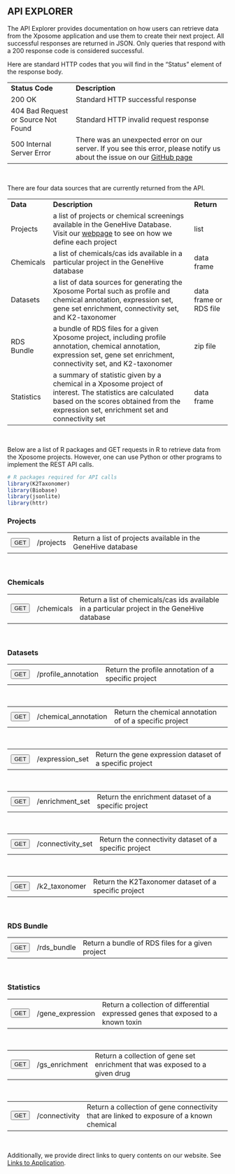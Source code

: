
## API EXPLORER

<p>The API Explorer provides documentation on how users can retrieve data from the Xposome application and use them to create their next project. All successful responses are returned in JSON. Only queries that respond with a 200 response code is considered successful.</p>

<p>Here are standard HTTP codes that you will find in the “Status” element of the response body.</p>

<div class="knitr-options" data-fig-width="576" data-fig-height="460"></div>

<table class="status-table">
  <tr>
    <td><strong>Status Code</strong></td>
    <td><strong>Description</strong></td>
  </tr>
  <tr>
    <td>200 OK</td>
    <td>Standard HTTP successful response</td>
  </tr>
  <tr>
    <td>404 Bad Request or Source Not Found</td>
    <td>Standard HTTP invalid request response</td>
  </tr>
  <tr>
    <td>500 Internal Server Error</td>
    <td>There was an unexpected error on our server. If you see this error, please notify us about the issue on our <a target="blank" href="https://github.com/montilab/Xposome/">GitHub page</a></td>
  </tr>
</table>

<br>

<p>There are four data sources that are currently returned from the API.</p>

<div class="knitr-options" data-fig-width="576" data-fig-height="460"></div>

<table class="source-table">
  <tr>
    <td><strong>Data</strong></td>
    <td><strong>Description</strong></td>
    <td><strong>Return</strong></td>
  </tr>
  <tr>
    <td>Projects</td>
    <td>a list of projects or chemical screenings available in the GeneHive Database. Visit our <a href="https://montilab.bu.edu/Xposome/">webpage</a> to see on how we define each project</td>
    <td>list</td>
  </tr>
  <tr>
    <td>Chemicals</td>
    <td>a list of chemicals/cas ids available in a particular project in the GeneHive database</td>
    <td>data frame</td>
  </tr>
  <tr>
    <td>Datasets</td>
    <td>a list of data sources for generating the Xposome Portal such as profile and chemical annotation, expression set, gene set enrichment, connectivity set, and K2-taxonomer</a></td>
    <td>data frame or RDS file</td>
  </tr>
  <tr>
    <td>RDS Bundle</td>
    <td>a bundle of RDS files for a given Xposome project, including profile annotation, chemical annotation, expression set, gene set enrichment, connectivity set, and K2-taxonomer</a></td>
    <td>zip file</td>
  </tr> 
  <tr>
    <td>Statistics</td>
    <td>a summary of statistic given by a chemical in a Xposome project of interest. The statistics are calculated based on the scores obtained from the expression set, enrichment set and connectivity set</a></td>
    <td>data frame</td>
  </tr>
</table>

<br>

Below are a list of R packages and GET requests in R to retrieve data from the Xposome projects. However, one can use Python or other programs to implement the REST API calls.

<!-- packages: start -->
<div class="knitr-options" data-fig-width="576" data-fig-height="460"></div>


```r
# R packages required for API calls
library(K2Taxonomer)
library(Biobase)
library(jsonlite)
library(httr)
```



<!-- packages: end -->

<!-- Projects: start -->
### Projects

<table class="get-table">
  <tr>
    <td><button type="button" onclick="ToggleOperation('projects')" class="btn btn-default action-button">GET</button></td>
    <td>&#47;projects</td>
    <td>Return a list of projects available in the GeneHive database</td>
  </tr>
</table>
  
<br>

<div id="projects-block" style="display: none;">

<h4>Implementation</h4>

<p><a target="blank" href="https://montilab.bu.edu/Xposome-API/projects?orderby=asc">https://montilab.bu.edu/Xposome-API/projects?orderby=asc</a></p>

<br>

<table class="api-table">
  <tr>
    <td><strong>Parameter</strong></td>
    <td><strong>Value</strong></td>
    <td><strong>Description</strong></td>
    <td><strong>Data Type</strong></td>
  </tr>
  <tr>
    <td>orderby</td>
    <td>asc (default) or desc</td>
    <td>Sort options</td>
    <td>string</td>
  </tr>
</table>

<br>

<h4>Return</h4>

<p>A list of values</p>

<br>

<h4>Example in R</h4>

<div class="knitr-options" data-fig-width="576" data-fig-height="460"></div>

<pre>
  # url for local testing
  url0 <- "https://montilab.bu.edu/Xposome-API/projects?orderby=asc"
  
  # Send GET Request to API
  res <- GET(url = url0, encode = "json")
  
  # Check the status of GET request 
  test_request <- tryCatch({
    
    stop_for_status(res)
    
    "pass"
    
  }, error = function(e) {
    
    "fail"
    
  })
</pre>


<h4>Output</h4>

<div class="knitr-options" data-fig-width="576" data-fig-height="460"></div>

<pre>
  # If GET request is successful, return the results
  if(test_request == "pass"){
    
    projects <- fromJSON(fromJSON(rawToChar(res$content)))
    print(head(projects))
    
  }
</pre>
<pre class='output'> ADIPO HEPG2 MCF10A TG-GATEs </pre>

<br>

</div>
<!-- Projects: end -->

<!-- Chemical: start -->
### Chemicals

<table class="get-table">
  <tr>
    <td><button type="button" onclick="ToggleOperation('chemicals')" class="btn btn-default action-button">GET</button></td>
    <td>&#47;chemicals</td>
    <td>Return a list of chemicals/cas ids available in a particular project in the GeneHive database</td>
  </tr>
</table>
  
<br>

<div id="chemicals-block" style="display: none;">

<h4>Implementation</h4>

<p><a target="blank" href="https://montilab.bu.edu/Xposome-API/chemicals?projects=ADIPO&chemical_ids=all">https://montilab.bu.edu/Xposome-API/chemicals?projects=ADIPO&chemical_ids=all</a></p>

<br>

<table class="api-table">
  <tr>
    <td><strong>Parameter</strong></td>
    <td><strong>Value</strong></td>
    <td><strong>Description</strong></td>
    <td><strong>Data Type</strong></td>
  </tr>
  <tr>
    <td>project</td>
    <td>all (default)</td>
    <td>a project name or a list of concatenated projects or all projects in the GeneHive database. If a list is provided, they must be concatenated and separated by a comma.</td>
    <td>string</td>
  </tr>
    <tr>
    <td>chemical_ids</td>
    <td>all (default)</td>
    <td>a chemical id/cas id or a list of concatenated chemical ids/cas ids or all chemical ids/cas ids in the GeneHive database. If a list is provided, they must be concatenated and separated by a comma.</td>
    <td>string</td>
  </tr>
</table>

<br>

<h4>Return</h4>

<p>A list of values</p>

<br>

<h4>Example in R</h4>

<div class="knitr-options" data-fig-width="576" data-fig-height="460"></div>

<pre>
  # url for local testing
  url <- "https://montilab.bu.edu/Xposome-API/chemicals?projects=ADIPO&chemical_ids=all"
  
  # Send GET Request to API
  res <- GET(url = url, encode = "json")
  
  # Check the status of GET request 
  test_request <- tryCatch({
    
    stop_for_status(res)
    
    "pass"
    
  }, error = function(e) {
    
    "fail"
    
  })
</pre>


<h4>Output</h4>

<div class="knitr-options" data-fig-width="576" data-fig-height="460"></div>

<pre>
  # If GET request is successful, return the results
  if(test_request == "pass"){
    
    chemicals <- fromJSON(fromJSON(rawToChar(res$content)))
    print(head(chemicals))
    
  }
</pre>
<pre class='output'> <table>
 <thead>
  <tr>
   <th style="text-align:left;"> Chemical_Id </th>
   <th style="text-align:left;"> BUID </th>
   <th style="text-align:left;"> Project </th>
   <th style="text-align:left;"> Chemical_Name </th>
   <th style="text-align:left;"> CAS </th>
  </tr>
 </thead>
<tbody>
  <tr>
   <td style="text-align:left;"> Vehicle </td>
   <td style="text-align:left;"> BUID_1 </td>
   <td style="text-align:left;"> ADIPO </td>
   <td style="text-align:left;"> NA </td>
   <td style="text-align:left;"> NA </td>
  </tr>
  <tr>
   <td style="text-align:left;"> BADGE </td>
   <td style="text-align:left;"> BUID_2 </td>
   <td style="text-align:left;"> ADIPO </td>
   <td style="text-align:left;"> Bisphenol A diglycidyl ether </td>
   <td style="text-align:left;"> 1675-54-3 </td>
  </tr>
  <tr>
   <td style="text-align:left;"> DOSS </td>
   <td style="text-align:left;"> BUID_3 </td>
   <td style="text-align:left;"> ADIPO </td>
   <td style="text-align:left;"> Dioctyl sulfosuccinate sodium </td>
   <td style="text-align:left;"> 577-11-7 </td>
  </tr>
  <tr>
   <td style="text-align:left;"> MBuP </td>
   <td style="text-align:left;"> BUID_4 </td>
   <td style="text-align:left;"> ADIPO </td>
   <td style="text-align:left;"> Mono-n-butyl phthalate </td>
   <td style="text-align:left;"> 131-70-4 </td>
  </tr>
  <tr>
   <td style="text-align:left;"> ProPara </td>
   <td style="text-align:left;"> BUID_5 </td>
   <td style="text-align:left;"> ADIPO </td>
   <td style="text-align:left;"> Propylparaben </td>
   <td style="text-align:left;"> 94-13-3 </td>
  </tr>
  <tr>
   <td style="text-align:left;"> TCCP </td>
   <td style="text-align:left;"> BUID_6 </td>
   <td style="text-align:left;"> ADIPO </td>
   <td style="text-align:left;"> Tris(1-chloro-2-propyl) phosphate </td>
   <td style="text-align:left;"> 13674-87-5 </td>
  </tr>
</tbody>
</table> </pre>

<br>

</div>
<!-- chemical: end -->

<!-- Datasets - profile annotation: start -->
### Datasets

<div class="knitr-options" data-fig-width="576" data-fig-height="460"></div>

<table class="get-table">
  <tr>
    <td><button type="button" onclick="ToggleOperation('profile-annotation')" class="btn btn-default action-button">GET</button></td>
    <td>/profile_annotation</td>
    <td>Return the profile annotation of a specific project</td>
  </tr>
</table>

<br>

<div id="profile-annotation-block" style="display: none;">

<h4>Implementation</h4>

<p><a target="blank" href="https://montilab.bu.edu/Xposome-API/profile_annotation?project=ADIPO">https://montilab.bu.edu/Xposome-API/profile_annotation?project=ADIPO</a></p>

<br>

<table class="api-table">
  <tr>
    <td><strong>Parameter</strong></td>
    <td><strong>Value</strong></td>
    <td><strong>Description</strong></td>
    <td><strong>Data Type</strong></td>
  </tr>
  <tr>
    <td>project</td>
    <td>ADIPO or HEPG2 or ...</td>
    <td>Name of the projects (see <span class="highlight-text">projects API</span>)</td>
    <td>string</td>
  </tr>
</table>

<br>

<h4>Return</h4>

<p>A data frame object</p>

<br>

<h4>Example in R</h4>

<div class="knitr-options" data-fig-width="576" data-fig-height="460"></div>

<pre>
# url for local testing
url1 <- paste0("https://montilab.bu.edu/Xposome-API/profile_annotation?project=ADIPO")

# Send GET Request to API
res <- GET(url = url1, encode = "json")

# Check the status of GET request
test_request <- tryCatch({

  stop_for_status(res)

  "pass"

}, error = function(e) {

  "fail"

})
</pre>


<h4>Output</h4>

<div class="knitr-options" data-fig-width="576" data-fig-height="460"></div>

<pre>
# If GET request is successful, return the results
if(test_request == "pass"){

  profile_annotation <- fromJSON(fromJSON(rawToChar(res$content)))
  n_row <- ifelse(nrow(profile_annotation) > 10, 10, nrow(profile_annotation))
  n_col <- ifelse(ncol(profile_annotation) > 10, 10, ncol(profile_annotation))  
  print(profile_annotation[1:n_row, 1:n_col])

}
</pre>
<pre class='output'> <table>
 <thead>
  <tr>
   <th style="text-align:left;"> Sig_Id </th>
   <th style="text-align:left;"> Chemical_Id </th>
   <th style="text-align:left;"> BUID </th>
   <th style="text-align:left;"> Plate </th>
   <th style="text-align:left;"> PPARg_Mod </th>
   <th style="text-align:left;"> unique_ID_by_chem </th>
   <th style="text-align:right;"> TAS </th>
   <th style="text-align:right;"> Number_of_Replicates </th>
   <th style="text-align:left;"> Chemical_Name </th>
   <th style="text-align:left;"> CAS </th>
  </tr>
 </thead>
<tbody>
  <tr>
   <td style="text-align:left;"> Vehicle_A1_plate1 </td>
   <td style="text-align:left;"> Vehicle </td>
   <td style="text-align:left;"> BUID_1 </td>
   <td style="text-align:left;"> plate1 </td>
   <td style="text-align:left;"> Vehicle </td>
   <td style="text-align:left;">  </td>
   <td style="text-align:right;"> 0.0000 </td>
   <td style="text-align:right;"> 25 </td>
   <td style="text-align:left;"> NA </td>
   <td style="text-align:left;"> NA </td>
  </tr>
  <tr>
   <td style="text-align:left;"> Vehicle_A2_plate1 </td>
   <td style="text-align:left;"> Vehicle </td>
   <td style="text-align:left;"> BUID_1 </td>
   <td style="text-align:left;"> plate1 </td>
   <td style="text-align:left;"> Vehicle </td>
   <td style="text-align:left;">  </td>
   <td style="text-align:right;"> 0.0000 </td>
   <td style="text-align:right;"> 25 </td>
   <td style="text-align:left;"> NA </td>
   <td style="text-align:left;"> NA </td>
  </tr>
  <tr>
   <td style="text-align:left;"> Vehicle_A3_plate1 </td>
   <td style="text-align:left;"> Vehicle </td>
   <td style="text-align:left;"> BUID_1 </td>
   <td style="text-align:left;"> plate1 </td>
   <td style="text-align:left;"> Vehicle </td>
   <td style="text-align:left;">  </td>
   <td style="text-align:right;"> 0.0000 </td>
   <td style="text-align:right;"> 25 </td>
   <td style="text-align:left;"> NA </td>
   <td style="text-align:left;"> NA </td>
  </tr>
  <tr>
   <td style="text-align:left;"> Vehicle_A4_plate1 </td>
   <td style="text-align:left;"> Vehicle </td>
   <td style="text-align:left;"> BUID_1 </td>
   <td style="text-align:left;"> plate1 </td>
   <td style="text-align:left;"> Vehicle </td>
   <td style="text-align:left;">  </td>
   <td style="text-align:right;"> 0.0000 </td>
   <td style="text-align:right;"> 25 </td>
   <td style="text-align:left;"> NA </td>
   <td style="text-align:left;"> NA </td>
  </tr>
  <tr>
   <td style="text-align:left;"> Vehicle_A5_plate1 </td>
   <td style="text-align:left;"> Vehicle </td>
   <td style="text-align:left;"> BUID_1 </td>
   <td style="text-align:left;"> plate1 </td>
   <td style="text-align:left;"> Vehicle </td>
   <td style="text-align:left;">  </td>
   <td style="text-align:right;"> 0.0000 </td>
   <td style="text-align:right;"> 25 </td>
   <td style="text-align:left;"> NA </td>
   <td style="text-align:left;"> NA </td>
  </tr>
  <tr>
   <td style="text-align:left;"> Vehicle_A6_plate1 </td>
   <td style="text-align:left;"> Vehicle </td>
   <td style="text-align:left;"> BUID_1 </td>
   <td style="text-align:left;"> plate1 </td>
   <td style="text-align:left;"> Vehicle </td>
   <td style="text-align:left;">  </td>
   <td style="text-align:right;"> 0.0000 </td>
   <td style="text-align:right;"> 25 </td>
   <td style="text-align:left;"> NA </td>
   <td style="text-align:left;"> NA </td>
  </tr>
  <tr>
   <td style="text-align:left;"> BADGE_A7_plate1 </td>
   <td style="text-align:left;"> BADGE </td>
   <td style="text-align:left;"> BUID_2 </td>
   <td style="text-align:left;"> plate1 </td>
   <td style="text-align:left;"> Yes </td>
   <td style="text-align:left;"> 10uM </td>
   <td style="text-align:right;"> 0.1324 </td>
   <td style="text-align:right;"> 3 </td>
   <td style="text-align:left;"> Bisphenol A diglycidyl ether </td>
   <td style="text-align:left;"> 1675-54-3 </td>
  </tr>
  <tr>
   <td style="text-align:left;"> DOSS_A8_plate1 </td>
   <td style="text-align:left;"> DOSS </td>
   <td style="text-align:left;"> BUID_3 </td>
   <td style="text-align:left;"> plate1 </td>
   <td style="text-align:left;"> Suspected </td>
   <td style="text-align:left;"> 5uM </td>
   <td style="text-align:right;"> 0.1588 </td>
   <td style="text-align:right;"> 2 </td>
   <td style="text-align:left;"> Dioctyl sulfosuccinate sodium </td>
   <td style="text-align:left;"> 577-11-7 </td>
  </tr>
  <tr>
   <td style="text-align:left;"> MBuP_A9_plate1 </td>
   <td style="text-align:left;"> MBuP </td>
   <td style="text-align:left;"> BUID_4 </td>
   <td style="text-align:left;"> plate1 </td>
   <td style="text-align:left;"> Yes </td>
   <td style="text-align:left;"> 10uM </td>
   <td style="text-align:right;"> 0.2817 </td>
   <td style="text-align:right;"> 3 </td>
   <td style="text-align:left;"> Mono-n-butyl phthalate </td>
   <td style="text-align:left;"> 131-70-4 </td>
  </tr>
  <tr>
   <td style="text-align:left;"> ProPara_A10_plate1 </td>
   <td style="text-align:left;"> ProPara </td>
   <td style="text-align:left;"> BUID_5 </td>
   <td style="text-align:left;"> plate1 </td>
   <td style="text-align:left;"> Yes </td>
   <td style="text-align:left;"> 10uM </td>
   <td style="text-align:right;"> 0.1756 </td>
   <td style="text-align:right;"> 2 </td>
   <td style="text-align:left;"> Propylparaben </td>
   <td style="text-align:left;"> 94-13-3 </td>
  </tr>
</tbody>
</table> </pre>

<br>

</div>
<!-- Datasets - profile annotation: end -->

<!-- Datasets - chemical annotation: start -->
<div class="knitr-options" data-fig-width="576" data-fig-height="460"></div>

<table class="get-table">
  <tr>
    <td><button type="button" onclick="ToggleOperation('chemical-annotation')" class="btn btn-default action-button">GET</button></td>
    <td>/chemical_annotation</td>
    <td>Return the chemical annotation of of a specific project</td>
  </tr>
</table>

<br>

<div id="chemical-annotation-block" style="display: none;">

<h4>Implementation</h4>

<p><a target="blank" href="https://montilab.bu.edu/Xposome-API/chemical_annotation?project=ADIPO">https://montilab.bu.edu/Xposome-API/chemical_annotation?project=ADIPO</a></p>

<br>

<table class="api-table">
  <tr>
    <td><strong>Parameter</strong></td>
    <td><strong>Value</strong></td>
    <td><strong>Description</strong></td>
    <td><strong>Data Type</strong></td>
  </tr>
  <tr>
    <td>project</td>
    <td>ADIPO or HEPG2 or ...</td>
    <td>Name of the projects (see <span class="highlight-text">projects API</span>)</td>
    <td>string</td>
  </tr>
</table>

<br>

<h4>Return</h4>

<p>A data frame object</p>

<br>

<h4>Example in R</h4>

<div class="knitr-options" data-fig-width="576" data-fig-height="460"></div>

<pre>
# url for local testing
url2 <- paste0("https://montilab.bu.edu/Xposome-API/chemical_annotation?project=ADIPO")

# Send GET Request to API
res <- GET(url = url2, encode = "json")

# Check the status of GET request
test_request <- tryCatch({

  stop_for_status(res)

  "pass"

}, error = function(e) {

  "fail"

})
</pre>


<h4>Output</h4>

<div class="knitr-options" data-fig-width="576" data-fig-height="460"></div>

<pre>
# If GET request is successful, return the results
if(test_request == "pass"){

  chemical_annotation <- fromJSON(fromJSON(rawToChar(res$content)))
  n_row <- ifelse(nrow(chemical_annotation) > 10, 10, nrow(chemical_annotation))
  n_col <- ifelse(ncol(chemical_annotation) > 10, 10, ncol(chemical_annotation))  
  print(chemical_annotation[1:n_row, 1:n_col])

}
</pre>
<pre class='output'> <table>
 <thead>
  <tr>
   <th style="text-align:left;"> Chemical_Id </th>
   <th style="text-align:left;"> BUID </th>
   <th style="text-align:left;"> PPARg_Mod </th>
   <th style="text-align:right;"> TAS </th>
   <th style="text-align:left;"> Chemical_Name </th>
   <th style="text-align:left;"> CAS </th>
   <th style="text-align:left;"> Source_Use </th>
   <th style="text-align:right;"> Any_Except_MORT </th>
   <th style="text-align:right;"> Any_Effect </th>
  </tr>
 </thead>
<tbody>
  <tr>
   <td style="text-align:left;"> Vehicle </td>
   <td style="text-align:left;"> BUID_1 </td>
   <td style="text-align:left;"> Vehicle </td>
   <td style="text-align:right;"> 0.0000 </td>
   <td style="text-align:left;"> NA </td>
   <td style="text-align:left;"> NA </td>
   <td style="text-align:left;"> NA </td>
   <td style="text-align:right;"> NA </td>
   <td style="text-align:right;"> NA </td>
  </tr>
  <tr>
   <td style="text-align:left;"> BADGE </td>
   <td style="text-align:left;"> BUID_2 </td>
   <td style="text-align:left;"> Yes </td>
   <td style="text-align:right;"> 0.1324 </td>
   <td style="text-align:left;"> Bisphenol A diglycidyl ether </td>
   <td style="text-align:left;"> 1675-54-3 </td>
   <td style="text-align:left;"> Plastics </td>
   <td style="text-align:right;"> NA </td>
   <td style="text-align:right;"> NA </td>
  </tr>
  <tr>
   <td style="text-align:left;"> DOSS </td>
   <td style="text-align:left;"> BUID_3 </td>
   <td style="text-align:left;"> Suspected </td>
   <td style="text-align:right;"> 0.1588 </td>
   <td style="text-align:left;"> Dioctyl sulfosuccinate sodium </td>
   <td style="text-align:left;"> 577-11-7 </td>
   <td style="text-align:left;"> Surfactant </td>
   <td style="text-align:right;"> NA </td>
   <td style="text-align:right;"> NA </td>
  </tr>
  <tr>
   <td style="text-align:left;"> MBuP </td>
   <td style="text-align:left;"> BUID_4 </td>
   <td style="text-align:left;"> Yes </td>
   <td style="text-align:right;"> 0.2817 </td>
   <td style="text-align:left;"> Mono-n-butyl phthalate </td>
   <td style="text-align:left;"> 131-70-4 </td>
   <td style="text-align:left;"> Phthalate </td>
   <td style="text-align:right;"> NA </td>
   <td style="text-align:right;"> NA </td>
  </tr>
  <tr>
   <td style="text-align:left;"> ProPara </td>
   <td style="text-align:left;"> BUID_5 </td>
   <td style="text-align:left;"> Yes </td>
   <td style="text-align:right;"> 0.1756 </td>
   <td style="text-align:left;"> Propylparaben </td>
   <td style="text-align:left;"> 94-13-3 </td>
   <td style="text-align:left;"> Paraben </td>
   <td style="text-align:right;"> 0.0064 </td>
   <td style="text-align:right;"> 0.0064 </td>
  </tr>
  <tr>
   <td style="text-align:left;"> TCCP </td>
   <td style="text-align:left;"> BUID_6 </td>
   <td style="text-align:left;"> Suspected </td>
   <td style="text-align:right;"> 0.1994 </td>
   <td style="text-align:left;"> Tris(1-chloro-2-propyl) phosphate </td>
   <td style="text-align:left;"> 13674-87-5 </td>
   <td style="text-align:left;"> Flame retardant </td>
   <td style="text-align:right;"> NA </td>
   <td style="text-align:right;"> NA </td>
  </tr>
  <tr>
   <td style="text-align:left;"> 15dPGJ </td>
   <td style="text-align:left;"> BUID_7 </td>
   <td style="text-align:left;"> Yes </td>
   <td style="text-align:right;"> 0.1345 </td>
   <td style="text-align:left;"> 15-deoxy-_12,14-prostaglandin J2 </td>
   <td style="text-align:left;"> 87893-55-8 </td>
   <td style="text-align:left;"> Anti-inflammatory prostagladin </td>
   <td style="text-align:right;"> NA </td>
   <td style="text-align:right;"> NA </td>
  </tr>
  <tr>
   <td style="text-align:left;"> FM550 </td>
   <td style="text-align:left;"> BUID_8 </td>
   <td style="text-align:left;"> Yes </td>
   <td style="text-align:right;"> 0.3511 </td>
   <td style="text-align:left;"> Firemaster 550 </td>
   <td style="text-align:left;">  </td>
   <td style="text-align:left;"> Organophosphate flame retardant mixture </td>
   <td style="text-align:right;"> NA </td>
   <td style="text-align:right;"> NA </td>
  </tr>
  <tr>
   <td style="text-align:left;"> PCB126 </td>
   <td style="text-align:left;"> BUID_9 </td>
   <td style="text-align:left;"> No </td>
   <td style="text-align:right;"> 0.1931 </td>
   <td style="text-align:left;"> 3,3',4,4',5-Pentachloro-1,1'-biphenyl </td>
   <td style="text-align:left;"> 57465-28-8 </td>
   <td style="text-align:left;"> PCB congener </td>
   <td style="text-align:right;"> NA </td>
   <td style="text-align:right;"> NA </td>
  </tr>
  <tr>
   <td style="text-align:left;"> TBT </td>
   <td style="text-align:left;"> BUID_10 </td>
   <td style="text-align:left;"> Yes </td>
   <td style="text-align:right;"> 0.2210 </td>
   <td style="text-align:left;"> Tributyltin </td>
   <td style="text-align:left;"> 1461-22-9 </td>
   <td style="text-align:left;"> Organotin </td>
   <td style="text-align:right;"> 0.6400 </td>
   <td style="text-align:right;"> 0.6400 </td>
  </tr>
</tbody>
</table> </pre>

<br>

</div>
<!-- Datasets - chemical annotation: end -->

<!-- Datasets - expression set: start -->
<div class="knitr-options" data-fig-width="576" data-fig-height="460"></div>

<table class="get-table">
  <tr>
    <td><button type="button" onclick="ToggleOperation('expression-set')" class="btn btn-default action-button">GET</button></td>
    <td>/expression_set</td>
    <td>Return the gene expression dataset of a specific project</td>
  </tr>
</table>

<br>

<div id="expression-set-block" style="display: none;">

<h4>Implementation</h4>

<p><a target="blank" href="https://montilab.bu.edu/Xposome-API/expression_set?project=ADIPO">https://montilab.bu.edu/Xposome-API/expression_set?project=ADIPO</a></p>

<br>

<table class="api-table">
  <tr>
    <td><strong>Parameter</strong></td>
    <td><strong>Value</strong></td>
    <td><strong>Description</strong></td>
    <td><strong>Data Type</strong></td>
  </tr>
  <tr>
    <td>project</td>
    <td>ADIPO or HEPG2 or ...</td>
    <td>Name of the projects (see <span class="highlight-text">projects API</span>)</td>
    <td>string</td>
  </tr>
</table>

<br>

<h4>Return</h4>

<p>An RDS file that contains a S4 class object</p>

<br>

<h4>Example in R</h4>

<div class="knitr-options" data-fig-width="576" data-fig-height="460"></div>

<pre>
# url for local testing
url3 <- paste0("https://montilab.bu.edu/Xposome-API/expression_set?project=ADIPO")

# Send GET Request to API
res <- GET(url = url3, encode = "json")

# Check the status of GET request
test_request <- tryCatch({

  stop_for_status(res)

  "pass"

}, error = function(e) {

  "fail"

})
</pre>


<h4>Output</h4>

<div class="knitr-options" data-fig-width="576" data-fig-height="460"></div>

<pre>
# If GET request is successful, return the results
if(test_request == "pass"){

  temp = tempfile()
  download.file(url3, temp)
  expression_set <- readRDS(temp)
  expression_set = as.data.frame(exprs(expression_set), row.names=rownames(expression_set), col.names=colnames(expression_set))
  unlink(temp)

  n_row <- ifelse(nrow(expression_set) > 10, 10, nrow(expression_set))
  n_col <- ifelse(ncol(expression_set) > 10, 10, ncol(expression_set))  
  print(expression_set[1:n_row, 1:n_col])
  
}
</pre>
<pre class='output'> <table>
 <thead>
  <tr>
   <th style="text-align:left;">   </th>
   <th style="text-align:right;"> Vehicle </th>
   <th style="text-align:right;"> BADGE </th>
   <th style="text-align:right;"> DOSS </th>
   <th style="text-align:right;"> MBuP </th>
   <th style="text-align:right;"> ProPara </th>
   <th style="text-align:right;"> TCCP </th>
   <th style="text-align:right;"> 15dPGJ </th>
   <th style="text-align:right;"> FM550 </th>
   <th style="text-align:right;"> PCB126 </th>
   <th style="text-align:right;"> TBT </th>
  </tr>
 </thead>
<tbody>
  <tr>
   <td style="text-align:left;"> TBC1D19 </td>
   <td style="text-align:right;"> 0.9854783 </td>
   <td style="text-align:right;"> 0.9183977 </td>
   <td style="text-align:right;"> 3.9043683 </td>
   <td style="text-align:right;"> 1.9911483 </td>
   <td style="text-align:right;"> 0.2587427 </td>
   <td style="text-align:right;"> 0.2587427 </td>
   <td style="text-align:right;"> 1.460779 </td>
   <td style="text-align:right;"> 0.9259503 </td>
   <td style="text-align:right;"> 0.8218200 </td>
   <td style="text-align:right;"> 1.785381 </td>
  </tr>
  <tr>
   <td style="text-align:left;"> KAT2B </td>
   <td style="text-align:right;"> 1.2936310 </td>
   <td style="text-align:right;"> 1.2313300 </td>
   <td style="text-align:right;"> 0.8276963 </td>
   <td style="text-align:right;"> 0.6086715 </td>
   <td style="text-align:right;"> 0.9896311 </td>
   <td style="text-align:right;"> 1.4387002 </td>
   <td style="text-align:right;"> 1.562328 </td>
   <td style="text-align:right;"> 0.9881016 </td>
   <td style="text-align:right;"> 0.8724393 </td>
   <td style="text-align:right;"> 1.780027 </td>
  </tr>
  <tr>
   <td style="text-align:left;"> SENP1 </td>
   <td style="text-align:right;"> 2.7890887 </td>
   <td style="text-align:right;"> 3.8955916 </td>
   <td style="text-align:right;"> 4.0329100 </td>
   <td style="text-align:right;"> 2.2599568 </td>
   <td style="text-align:right;"> 1.9632624 </td>
   <td style="text-align:right;"> 1.7260205 </td>
   <td style="text-align:right;"> 2.591780 </td>
   <td style="text-align:right;"> 0.8670406 </td>
   <td style="text-align:right;"> 1.5178942 </td>
   <td style="text-align:right;"> 1.173074 </td>
  </tr>
  <tr>
   <td style="text-align:left;"> NANS </td>
   <td style="text-align:right;"> 4.2344725 </td>
   <td style="text-align:right;"> 4.4043247 </td>
   <td style="text-align:right;"> 5.1700819 </td>
   <td style="text-align:right;"> 3.7570559 </td>
   <td style="text-align:right;"> 5.7290794 </td>
   <td style="text-align:right;"> 4.7660793 </td>
   <td style="text-align:right;"> 5.174618 </td>
   <td style="text-align:right;"> 3.6533242 </td>
   <td style="text-align:right;"> 3.0205792 </td>
   <td style="text-align:right;"> 3.799000 </td>
  </tr>
  <tr>
   <td style="text-align:left;"> NT5DC1 </td>
   <td style="text-align:right;"> 5.1409356 </td>
   <td style="text-align:right;"> 5.2313958 </td>
   <td style="text-align:right;"> 5.5163142 </td>
   <td style="text-align:right;"> 5.3159728 </td>
   <td style="text-align:right;"> 4.0403332 </td>
   <td style="text-align:right;"> 4.9961953 </td>
   <td style="text-align:right;"> 5.559957 </td>
   <td style="text-align:right;"> 5.0179303 </td>
   <td style="text-align:right;"> 5.1121659 </td>
   <td style="text-align:right;"> 5.349136 </td>
  </tr>
  <tr>
   <td style="text-align:left;"> BOD1 </td>
   <td style="text-align:right;"> 2.5691829 </td>
   <td style="text-align:right;"> 2.6742158 </td>
   <td style="text-align:right;"> 3.7593142 </td>
   <td style="text-align:right;"> 1.5797618 </td>
   <td style="text-align:right;"> 1.5276108 </td>
   <td style="text-align:right;"> 4.2906855 </td>
   <td style="text-align:right;"> 2.545050 </td>
   <td style="text-align:right;"> 2.5347853 </td>
   <td style="text-align:right;"> 4.1529584 </td>
   <td style="text-align:right;"> 1.819487 </td>
  </tr>
  <tr>
   <td style="text-align:left;"> HDGFRP3 </td>
   <td style="text-align:right;"> 5.8861815 </td>
   <td style="text-align:right;"> 5.3245516 </td>
   <td style="text-align:right;"> 6.0714604 </td>
   <td style="text-align:right;"> 5.4574326 </td>
   <td style="text-align:right;"> 5.4791426 </td>
   <td style="text-align:right;"> 5.9288517 </td>
   <td style="text-align:right;"> 5.705752 </td>
   <td style="text-align:right;"> 4.6758954 </td>
   <td style="text-align:right;"> 5.9336105 </td>
   <td style="text-align:right;"> 5.562597 </td>
  </tr>
  <tr>
   <td style="text-align:left;"> AGPS </td>
   <td style="text-align:right;"> 3.6681115 </td>
   <td style="text-align:right;"> 4.3256908 </td>
   <td style="text-align:right;"> 1.8237485 </td>
   <td style="text-align:right;"> 4.3606792 </td>
   <td style="text-align:right;"> 1.7736112 </td>
   <td style="text-align:right;"> 4.0641143 </td>
   <td style="text-align:right;"> 3.198117 </td>
   <td style="text-align:right;"> 4.4455653 </td>
   <td style="text-align:right;"> 4.0651745 </td>
   <td style="text-align:right;"> 3.711304 </td>
  </tr>
  <tr>
   <td style="text-align:left;"> D19ERTD737E </td>
   <td style="text-align:right;"> 5.6285289 </td>
   <td style="text-align:right;"> 6.1064236 </td>
   <td style="text-align:right;"> 6.0820447 </td>
   <td style="text-align:right;"> 4.4899933 </td>
   <td style="text-align:right;"> 6.1825441 </td>
   <td style="text-align:right;"> 5.3199648 </td>
   <td style="text-align:right;"> 6.012787 </td>
   <td style="text-align:right;"> 3.6206528 </td>
   <td style="text-align:right;"> 5.0556158 </td>
   <td style="text-align:right;"> 6.114513 </td>
  </tr>
  <tr>
   <td style="text-align:left;"> LRRC39 </td>
   <td style="text-align:right;"> 3.2374099 </td>
   <td style="text-align:right;"> 3.2860924 </td>
   <td style="text-align:right;"> 2.3610915 </td>
   <td style="text-align:right;"> 2.7032397 </td>
   <td style="text-align:right;"> 4.2427019 </td>
   <td style="text-align:right;"> 4.0962116 </td>
   <td style="text-align:right;"> 3.588227 </td>
   <td style="text-align:right;"> 3.2474486 </td>
   <td style="text-align:right;"> 2.8120747 </td>
   <td style="text-align:right;"> 1.581062 </td>
  </tr>
</tbody>
</table> </pre>

<br>

</div>
<!-- Datasets - expression set: end -->

<!-- Datasets - enrichment set: start -->
<div class="knitr-options" data-fig-width="576" data-fig-height="460"></div>

<table class="get-table">
  <tr>
    <td><button type="button" onclick="ToggleOperation('enrichment-set')" class="btn btn-default action-button">GET</button></td>
    <td>/enrichment_set</td>
    <td>Return the enrichment dataset of a specific project</td>
  </tr>
</table>

<br>

<div id="enrichment-set-block" style="display: none;">

<h4>Implementation</h4>

<p><a target="blank" href="https://montilab.bu.edu/Xposome-API/enrichment_set?project=ADIPO">https://montilab.bu.edu/Xposome-API/enrichment_set?project=ADIPO</a></p>

<table class="api-table">
  <tr>
    <td><strong>Parameter</strong></td>
    <td><strong>Value</strong></td>
    <td><strong>Description</strong></td>
    <td><strong>Data Type</strong></td>
  </tr>
  <tr>
    <td>project</td>
    <td>ADIPO or HEPG2 or ...</td>
    <td>Name of the projects (see <span class="highlight-text">projects API</span>)</td>
    <td>string</td>
  </tr>
</table>

<br>

<h4>Return</h4>

<p>An RDS file that contains a S4 class object</p>

<br>

<h4>Example in R</h4>

<div class="knitr-options" data-fig-width="576" data-fig-height="460"></div>

<pre>
# url for local testing
url4 <- paste0("https://montilab.bu.edu/Xposome-API/enrichment_set?project=ADIPO")

# Send GET Request to API
res <- GET(url = url4, encode = "json")

# Check the status of GET request
test_request <- tryCatch({

  stop_for_status(res)

  "pass"

}, error = function(e) {

  "fail"

})
</pre>


<h4>Output</h4>

<div class="knitr-options" data-fig-width="576" data-fig-height="460"></div>

<pre>
# If GET request is successful, return the results
if(test_request == "pass"){

  temp = tempfile()
  download.file(url4, temp)
  enrichment_set <- readRDS(temp)
  hallmark_set = as.data.frame(exprs(enrichment_set[["gsscores_h.all.v7.0_gsva"]]), row.names=rownames(enrichment_set), col.names=colnames(enrichment_set))
  unlink(temp)

  n_row <- ifelse(nrow(hallmark_set) > 10, 10, nrow(hallmark_set))
  n_col <- ifelse(ncol(hallmark_set) > 10, 10, ncol(hallmark_set))  
  print(hallmark_set[1:n_row, 1:n_col])
  
}
</pre>
<pre class='output'> <table>
 <thead>
  <tr>
   <th style="text-align:left;">   </th>
   <th style="text-align:right;"> Vehicle </th>
   <th style="text-align:right;"> BADGE </th>
   <th style="text-align:right;"> DOSS </th>
   <th style="text-align:right;"> MBuP </th>
   <th style="text-align:right;"> ProPara </th>
   <th style="text-align:right;"> TCCP </th>
   <th style="text-align:right;"> 15dPGJ </th>
   <th style="text-align:right;"> FM550 </th>
   <th style="text-align:right;"> PCB126 </th>
   <th style="text-align:right;"> TBT </th>
  </tr>
 </thead>
<tbody>
  <tr>
   <td style="text-align:left;"> HALLMARK_TNFA_SIGNALING_VIA_NFKB </td>
   <td style="text-align:right;"> 0.0904406 </td>
   <td style="text-align:right;"> -0.1119777 </td>
   <td style="text-align:right;"> -0.0493735 </td>
   <td style="text-align:right;"> 0.0029359 </td>
   <td style="text-align:right;"> 0.0376101 </td>
   <td style="text-align:right;"> 0.1257062 </td>
   <td style="text-align:right;"> 0.0908738 </td>
   <td style="text-align:right;"> -0.0084545 </td>
   <td style="text-align:right;"> 0.0394821 </td>
   <td style="text-align:right;"> 0.0885869 </td>
  </tr>
  <tr>
   <td style="text-align:left;"> HALLMARK_HYPOXIA </td>
   <td style="text-align:right;"> -0.1267899 </td>
   <td style="text-align:right;"> 0.0771355 </td>
   <td style="text-align:right;"> 0.0732410 </td>
   <td style="text-align:right;"> -0.0489057 </td>
   <td style="text-align:right;"> 0.0821673 </td>
   <td style="text-align:right;"> -0.1448307 </td>
   <td style="text-align:right;"> -0.0769246 </td>
   <td style="text-align:right;"> 0.0044052 </td>
   <td style="text-align:right;"> 0.0846731 </td>
   <td style="text-align:right;"> -0.0254707 </td>
  </tr>
  <tr>
   <td style="text-align:left;"> HALLMARK_CHOLESTEROL_HOMEOSTASIS </td>
   <td style="text-align:right;"> 0.2078710 </td>
   <td style="text-align:right;"> -0.0079686 </td>
   <td style="text-align:right;"> 0.0442348 </td>
   <td style="text-align:right;"> -0.1361093 </td>
   <td style="text-align:right;"> -0.0214002 </td>
   <td style="text-align:right;"> 0.0938392 </td>
   <td style="text-align:right;"> -0.2124600 </td>
   <td style="text-align:right;"> -0.0055005 </td>
   <td style="text-align:right;"> -0.2455590 </td>
   <td style="text-align:right;"> -0.0149356 </td>
  </tr>
  <tr>
   <td style="text-align:left;"> HALLMARK_MITOTIC_SPINDLE </td>
   <td style="text-align:right;"> -0.0827881 </td>
   <td style="text-align:right;"> 0.0028074 </td>
   <td style="text-align:right;"> -0.0015077 </td>
   <td style="text-align:right;"> 0.0787793 </td>
   <td style="text-align:right;"> 0.0775733 </td>
   <td style="text-align:right;"> 0.1050593 </td>
   <td style="text-align:right;"> 0.0392336 </td>
   <td style="text-align:right;"> 0.0046077 </td>
   <td style="text-align:right;"> 0.0410305 </td>
   <td style="text-align:right;"> 0.0660597 </td>
  </tr>
  <tr>
   <td style="text-align:left;"> HALLMARK_WNT_BETA_CATENIN_SIGNALING </td>
   <td style="text-align:right;"> 0.0269559 </td>
   <td style="text-align:right;"> -0.2888269 </td>
   <td style="text-align:right;"> 0.1856439 </td>
   <td style="text-align:right;"> 0.1284651 </td>
   <td style="text-align:right;"> -0.0649737 </td>
   <td style="text-align:right;"> -0.0116333 </td>
   <td style="text-align:right;"> -0.1044106 </td>
   <td style="text-align:right;"> -0.1122471 </td>
   <td style="text-align:right;"> -0.0231503 </td>
   <td style="text-align:right;"> -0.2133597 </td>
  </tr>
  <tr>
   <td style="text-align:left;"> HALLMARK_TGF_BETA_SIGNALING </td>
   <td style="text-align:right;"> 0.1666105 </td>
   <td style="text-align:right;"> -0.0930938 </td>
   <td style="text-align:right;"> -0.0707330 </td>
   <td style="text-align:right;"> 0.0391443 </td>
   <td style="text-align:right;"> 0.0961239 </td>
   <td style="text-align:right;"> 0.1272101 </td>
   <td style="text-align:right;"> 0.1527394 </td>
   <td style="text-align:right;"> 0.0183693 </td>
   <td style="text-align:right;"> -0.0604896 </td>
   <td style="text-align:right;"> -0.3115169 </td>
  </tr>
  <tr>
   <td style="text-align:left;"> HALLMARK_IL6_JAK_STAT3_SIGNALING </td>
   <td style="text-align:right;"> -0.0738390 </td>
   <td style="text-align:right;"> 0.0542788 </td>
   <td style="text-align:right;"> 0.1193460 </td>
   <td style="text-align:right;"> 0.0537128 </td>
   <td style="text-align:right;"> 0.0218549 </td>
   <td style="text-align:right;"> 0.1029276 </td>
   <td style="text-align:right;"> -0.1791577 </td>
   <td style="text-align:right;"> 0.2564177 </td>
   <td style="text-align:right;"> -0.0221698 </td>
   <td style="text-align:right;"> -0.0849579 </td>
  </tr>
  <tr>
   <td style="text-align:left;"> HALLMARK_DNA_REPAIR </td>
   <td style="text-align:right;"> 0.0139045 </td>
   <td style="text-align:right;"> 0.0855870 </td>
   <td style="text-align:right;"> 0.0421739 </td>
   <td style="text-align:right;"> -0.0146089 </td>
   <td style="text-align:right;"> 0.0454078 </td>
   <td style="text-align:right;"> -0.1583284 </td>
   <td style="text-align:right;"> -0.0075522 </td>
   <td style="text-align:right;"> 0.0583319 </td>
   <td style="text-align:right;"> 0.0696810 </td>
   <td style="text-align:right;"> -0.0151977 </td>
  </tr>
  <tr>
   <td style="text-align:left;"> HALLMARK_G2M_CHECKPOINT </td>
   <td style="text-align:right;"> 0.0390930 </td>
   <td style="text-align:right;"> 0.0828420 </td>
   <td style="text-align:right;"> 0.0431781 </td>
   <td style="text-align:right;"> 0.0571040 </td>
   <td style="text-align:right;"> 0.2008754 </td>
   <td style="text-align:right;"> -0.0055050 </td>
   <td style="text-align:right;"> 0.0982699 </td>
   <td style="text-align:right;"> -0.1472075 </td>
   <td style="text-align:right;"> -0.0274914 </td>
   <td style="text-align:right;"> -0.1342294 </td>
  </tr>
  <tr>
   <td style="text-align:left;"> HALLMARK_APOPTOSIS </td>
   <td style="text-align:right;"> -0.1282330 </td>
   <td style="text-align:right;"> 0.1466123 </td>
   <td style="text-align:right;"> -0.0843802 </td>
   <td style="text-align:right;"> 0.1447913 </td>
   <td style="text-align:right;"> -0.0165607 </td>
   <td style="text-align:right;"> 0.0520612 </td>
   <td style="text-align:right;"> 0.0373809 </td>
   <td style="text-align:right;"> -0.0505509 </td>
   <td style="text-align:right;"> -0.1748600 </td>
   <td style="text-align:right;"> 0.0206368 </td>
  </tr>
</tbody>
</table> </pre>

<br>

</div>
<!-- Datasets - enrichment set: end -->

<!-- Datasets - connectivity set: start -->
<div class="knitr-options" data-fig-width="576" data-fig-height="460"></div>

<table class="get-table">
  <tr>
    <td><button type="button" onclick="ToggleOperation('connectivity-set')" class="btn btn-default action-button">GET</button></td>
    <td>/connectivity_set</td>
    <td>Return the connectivity dataset of a specific project</td>
  </tr>
</table>

<br>

<div id="connectivity-set-block" style="display: none;">

<h4>Implementation</h4>

<p><a target="blank" href="https://montilab.bu.edu/Xposome-API/connectivity_set?project=ADIPO">https://montilab.bu.edu/Xposome-API/connectivity_set?project=ADIPO</a></p>

<table class="api-table">
  <tr>
    <td><strong>Parameter</strong></td>
    <td><strong>Value</strong></td>
    <td><strong>Description</strong></td>
    <td><strong>Data Type</strong></td>
  </tr>
  <tr>
    <td>project</td>
    <td>ADIPO or HEPG2 or ...</td>
    <td>Name of the projects (see <span class="highlight-text">projects API</span>)</td>
    <td>string</td>
  </tr>
</table>

<br>

<h4>Return</h4>

<p>An RDS file that contains a S4 class object</p>

<br>

<h4>Example in R</h4>

<div class="knitr-options" data-fig-width="576" data-fig-height="460"></div>

<pre>
# url for local testing
url5 <- paste0("https://montilab.bu.edu/Xposome-API/connectivity_set?project=ADIPO")

# Send GET Request to API
res <- GET(url = url5, encode = "json")

# Check the status of GET request
test_request <- tryCatch({

  stop_for_status(res)

  "pass"

}, error = function(e) {

  "fail"

})
</pre>


<h4>Output</h4>

<div class="knitr-options" data-fig-width="576" data-fig-height="460"></div>

<pre>
# If GET request is successful, return the results
if(test_request == "pass"){

  temp = tempfile()
  download.file(url5, temp)
  connectivity_set <- readRDS(temp)
  pcl_set = as.data.frame(exprs(connectivity_set[["pcl"]]), row.names=rownames(connectivity_set), col.names=colnames(connectivity_set))
  unlink(temp)

  n_row <- ifelse(nrow(pcl_set) > 10, 10, nrow(pcl_set))
  n_col <- ifelse(ncol(pcl_set) > 10, 10, ncol(pcl_set))  
  print(pcl_set[1:n_row, 1:n_col])
  
}
</pre>
<pre class='output'> <table>
 <thead>
  <tr>
   <th style="text-align:left;">   </th>
   <th style="text-align:right;"> BADGE </th>
   <th style="text-align:right;"> DOSS </th>
   <th style="text-align:right;"> MBuP </th>
   <th style="text-align:right;"> ProPara </th>
   <th style="text-align:right;"> TCCP </th>
   <th style="text-align:right;"> 15dPGJ </th>
   <th style="text-align:right;"> FM550 </th>
   <th style="text-align:right;"> PCB126 </th>
   <th style="text-align:right;"> TBT </th>
   <th style="text-align:right;"> BPS </th>
  </tr>
 </thead>
<tbody>
  <tr>
   <td style="text-align:left;"> CP_ADENOSINE_RECEPTOR_AGONIST </td>
   <td style="text-align:right;"> 4.4700856 </td>
   <td style="text-align:right;"> 16.4012184 </td>
   <td style="text-align:right;"> 0.1973424 </td>
   <td style="text-align:right;"> 2.0960071 </td>
   <td style="text-align:right;"> -27.144148 </td>
   <td style="text-align:right;"> -1.8499944 </td>
   <td style="text-align:right;"> 0.0227324 </td>
   <td style="text-align:right;"> 4.4699912 </td>
   <td style="text-align:right;"> -2.4803405 </td>
   <td style="text-align:right;"> 6.4132800 </td>
  </tr>
  <tr>
   <td style="text-align:left;"> CP_ANDROGEN_RECEPTOR_MODULATOR </td>
   <td style="text-align:right;"> 1.5248661 </td>
   <td style="text-align:right;"> 0.4320985 </td>
   <td style="text-align:right;"> 0.3182541 </td>
   <td style="text-align:right;"> -7.1018229 </td>
   <td style="text-align:right;"> -33.559708 </td>
   <td style="text-align:right;"> 0.0084388 </td>
   <td style="text-align:right;"> -0.0063584 </td>
   <td style="text-align:right;"> 2.2563090 </td>
   <td style="text-align:right;"> -8.8965626 </td>
   <td style="text-align:right;"> -0.0097843 </td>
  </tr>
  <tr>
   <td style="text-align:left;"> CP_ANGIOTENSIN_RECEPTOR_ANTAGONIST </td>
   <td style="text-align:right;"> 11.0661869 </td>
   <td style="text-align:right;"> 26.1897545 </td>
   <td style="text-align:right;"> 9.1982336 </td>
   <td style="text-align:right;"> 2.5659304 </td>
   <td style="text-align:right;"> -10.874252 </td>
   <td style="text-align:right;"> 0.0227324 </td>
   <td style="text-align:right;"> 2.9881787 </td>
   <td style="text-align:right;"> -0.0568311 </td>
   <td style="text-align:right;"> 0.0795635 </td>
   <td style="text-align:right;"> 0.1932257 </td>
  </tr>
  <tr>
   <td style="text-align:left;"> CP_AROMATASE_INHIBITOR </td>
   <td style="text-align:right;"> 8.0039291 </td>
   <td style="text-align:right;"> 0.0568311 </td>
   <td style="text-align:right;"> 0.8553747 </td>
   <td style="text-align:right;"> 9.7627163 </td>
   <td style="text-align:right;"> -17.019583 </td>
   <td style="text-align:right;"> -0.0909298 </td>
   <td style="text-align:right;"> 4.3478723 </td>
   <td style="text-align:right;"> 29.7367363 </td>
   <td style="text-align:right;"> 0.7956353 </td>
   <td style="text-align:right;"> 11.1879578 </td>
  </tr>
  <tr>
   <td style="text-align:left;"> CP_ATP_SYNTHASE_INHIBITOR </td>
   <td style="text-align:right;"> -5.2446504 </td>
   <td style="text-align:right;"> 5.7616372 </td>
   <td style="text-align:right;"> -0.7209885 </td>
   <td style="text-align:right;"> 15.9627619 </td>
   <td style="text-align:right;"> -5.308638 </td>
   <td style="text-align:right;"> 16.7657986 </td>
   <td style="text-align:right;"> 3.0037129 </td>
   <td style="text-align:right;"> 10.2576208 </td>
   <td style="text-align:right;"> -13.0289249 </td>
   <td style="text-align:right;"> -0.9320300 </td>
  </tr>
  <tr>
   <td style="text-align:left;"> CP_ATPASE_INHIBITOR </td>
   <td style="text-align:right;"> -19.9994335 </td>
   <td style="text-align:right;"> 0.0000000 </td>
   <td style="text-align:right;"> 48.9207077 </td>
   <td style="text-align:right;"> 21.8302612 </td>
   <td style="text-align:right;"> -36.551388 </td>
   <td style="text-align:right;"> 15.0262060 </td>
   <td style="text-align:right;"> -0.0454649 </td>
   <td style="text-align:right;"> -1.2784840 </td>
   <td style="text-align:right;"> -32.1550369 </td>
   <td style="text-align:right;"> 7.5554342 </td>
  </tr>
  <tr>
   <td style="text-align:left;"> CP_AURORA_KINASE_INHIBITOR </td>
   <td style="text-align:right;"> 22.5136375 </td>
   <td style="text-align:right;"> 11.7280579 </td>
   <td style="text-align:right;"> 7.4438858 </td>
   <td style="text-align:right;"> 0.1022960 </td>
   <td style="text-align:right;"> -50.398445 </td>
   <td style="text-align:right;"> 8.2106857 </td>
   <td style="text-align:right;"> 3.2715340 </td>
   <td style="text-align:right;"> 3.3285046 </td>
   <td style="text-align:right;"> -0.0113662 </td>
   <td style="text-align:right;"> 0.4432826 </td>
  </tr>
  <tr>
   <td style="text-align:left;"> CP_BACTERIAL_30S_RIBOSOMAL_SUBUNIT_INHIBITOR </td>
   <td style="text-align:right;"> 3.3060789 </td>
   <td style="text-align:right;"> 12.3660774 </td>
   <td style="text-align:right;"> -28.3346024 </td>
   <td style="text-align:right;"> -0.0227324 </td>
   <td style="text-align:right;"> -40.260521 </td>
   <td style="text-align:right;"> 0.9888611 </td>
   <td style="text-align:right;"> 0.4773812 </td>
   <td style="text-align:right;"> 9.4720840 </td>
   <td style="text-align:right;"> -3.6658309 </td>
   <td style="text-align:right;"> 2.1860495 </td>
  </tr>
  <tr>
   <td style="text-align:left;"> CP_BACTERIAL_CELL_WALL_SYNTHESIS_INHIBITOR </td>
   <td style="text-align:right;"> 0.3523528 </td>
   <td style="text-align:right;"> 8.3020267 </td>
   <td style="text-align:right;"> 3.7499871 </td>
   <td style="text-align:right;"> -0.2500568 </td>
   <td style="text-align:right;"> -27.002197 </td>
   <td style="text-align:right;"> 0.0087747 </td>
   <td style="text-align:right;"> -0.0227324 </td>
   <td style="text-align:right;"> 0.8989345 </td>
   <td style="text-align:right;"> -1.6273843 </td>
   <td style="text-align:right;"> 2.5708239 </td>
  </tr>
  <tr>
   <td style="text-align:left;"> CP_BACTERIAL_DNA_GYRASE_INHIBITOR </td>
   <td style="text-align:right;"> 12.0927153 </td>
   <td style="text-align:right;"> 27.4688931 </td>
   <td style="text-align:right;"> 0.0795635 </td>
   <td style="text-align:right;"> 1.9394438 </td>
   <td style="text-align:right;"> -16.786955 </td>
   <td style="text-align:right;"> -0.0454649 </td>
   <td style="text-align:right;"> 0.0000000 </td>
   <td style="text-align:right;"> 0.1477609 </td>
   <td style="text-align:right;"> -0.7627183 </td>
   <td style="text-align:right;"> 1.5891547 </td>
  </tr>
</tbody>
</table> </pre>

<br>

</div>
<!-- Datasets - connectivity set: end -->

<!-- Datasets - k2taxonomer: start -->
<div class="knitr-options" data-fig-width="576" data-fig-height="460"></div>

<table class="get-table">
  <tr>
    <td><button type="button" onclick="ToggleOperation('k2taxonomer')" class="btn btn-default action-button">GET</button></td>
    <td>/k2_taxonomer</td>
    <td>Return the K2Taxonomer dataset of a specific project</td>
  </tr>
</table>

<br>

<div id="k2taxonomer-block" style="display: none;">

<h4>Implementation</h4>

<p><a target="blank" href="https://montilab.bu.edu/Xposome-API/k2_taxonomer?project=ADIPO">https://montilab.bu.edu/Xposome-API/k2_taxonomer?project=ADIPO</a></p>

<table class="api-table">
  <tr>
    <td><strong>Parameter</strong></td>
    <td><strong>Value</strong></td>
    <td><strong>Description</strong></td>
    <td><strong>Data Type</strong></td>
  </tr>
  <tr>
    <td>project</td>
    <td>ADIPO or HEPG2 or ...</td>
    <td>Name of the projects (see <span class="highlight-text">projects API</span>)</td>
    <td>string</td>
  </tr>
</table>

<br>

<h4>Return</h4>

<p>An RDS file that contains a K2 class object. Requires K2Taxonomer package to extract the content of the object.</p>

<br>

<h4>Example in R</h4>

<div class="knitr-options" data-fig-width="576" data-fig-height="460"></div>

<pre>
# url for local testing
url6 <- paste0("https://montilab.bu.edu/Xposome-API/k2_taxonomer?project=ADIPO")

# Send GET Request to API
res <- GET(url = url6, encode = "json")

# Check the status of GET request
test_request <- tryCatch({

  stop_for_status(res)

  "pass"

}, error = function(e) {

  "fail"

})
</pre>


<h4>Output</h4>

<div class="knitr-options" data-fig-width="576" data-fig-height="460"></div>

<pre>
# If GET request is successful, return the results
if(test_request == "pass"){

  temp = tempfile()
  download.file(url6, temp)
  k2_taxonomer <- readRDS(temp)
  k2_eset <- k2_taxonomer@eSet
  k2_eset = as.data.frame(exprs(k2_eset[["pcl"]]), row.names=rownames(k2_eset), col.names=colnames(k2_eset))
  unlink(temp)

  n_row <- ifelse(nrow(k2_eset) > 10, 10, nrow(k2_eset))
  n_col <- ifelse(ncol(k2_eset) > 10, 10, ncol(k2_eset))  
  print(k2_eset[1:n_row, 1:n_col])
  
}
</pre>
<pre class='output'> <table>
 <thead>
  <tr>
   <th style="text-align:left;">   </th>
   <th style="text-align:right;"> A4GALT </th>
   <th style="text-align:right;"> AA415398 </th>
   <th style="text-align:right;"> AA987161 </th>
   <th style="text-align:right;"> AI314180 </th>
   <th style="text-align:right;"> AI413582 </th>
   <th style="text-align:right;"> AI429214 </th>
   <th style="text-align:right;"> AI462493 </th>
   <th style="text-align:right;"> AI464131 </th>
   <th style="text-align:right;"> AI597468 </th>
   <th style="text-align:right;"> AI597479 </th>
  </tr>
 </thead>
<tbody>
  <tr>
   <td style="text-align:left;"> Vehicle_A1_plate1 </td>
   <td style="text-align:right;"> 0.3352723 </td>
   <td style="text-align:right;"> 2.5694338 </td>
   <td style="text-align:right;"> 4.668912 </td>
   <td style="text-align:right;"> 5.461662 </td>
   <td style="text-align:right;"> 5.846231 </td>
   <td style="text-align:right;"> 2.0517120 </td>
   <td style="text-align:right;"> 6.338719 </td>
   <td style="text-align:right;"> 5.323084 </td>
   <td style="text-align:right;"> 6.0663552 </td>
   <td style="text-align:right;"> 4.2098021 </td>
  </tr>
  <tr>
   <td style="text-align:left;"> Vehicle_A2_plate1 </td>
   <td style="text-align:right;"> 0.3352723 </td>
   <td style="text-align:right;"> 3.2002954 </td>
   <td style="text-align:right;"> 2.528228 </td>
   <td style="text-align:right;"> 5.368768 </td>
   <td style="text-align:right;"> 5.115906 </td>
   <td style="text-align:right;"> 1.8120216 </td>
   <td style="text-align:right;"> 6.203153 </td>
   <td style="text-align:right;"> 5.245233 </td>
   <td style="text-align:right;"> 6.3305907 </td>
   <td style="text-align:right;"> 3.5816866 </td>
  </tr>
  <tr>
   <td style="text-align:left;"> Vehicle_A3_plate1 </td>
   <td style="text-align:right;"> 4.8245347 </td>
   <td style="text-align:right;"> 0.0458305 </td>
   <td style="text-align:right;"> 4.123881 </td>
   <td style="text-align:right;"> 0.517876 </td>
   <td style="text-align:right;"> 4.982514 </td>
   <td style="text-align:right;"> 3.4523083 </td>
   <td style="text-align:right;"> 6.135501 </td>
   <td style="text-align:right;"> 0.155168 </td>
   <td style="text-align:right;"> 4.8866486 </td>
   <td style="text-align:right;"> 3.7083779 </td>
  </tr>
  <tr>
   <td style="text-align:left;"> Vehicle_A4_plate1 </td>
   <td style="text-align:right;"> 0.3352723 </td>
   <td style="text-align:right;"> 0.0458305 </td>
   <td style="text-align:right;"> 0.109857 </td>
   <td style="text-align:right;"> 4.461609 </td>
   <td style="text-align:right;"> 3.975322 </td>
   <td style="text-align:right;"> 3.9039409 </td>
   <td style="text-align:right;"> 1.358417 </td>
   <td style="text-align:right;"> 4.430164 </td>
   <td style="text-align:right;"> 0.3011908 </td>
   <td style="text-align:right;"> 4.1125698 </td>
  </tr>
  <tr>
   <td style="text-align:left;"> Vehicle_A5_plate1 </td>
   <td style="text-align:right;"> 0.3352723 </td>
   <td style="text-align:right;"> 0.0458305 </td>
   <td style="text-align:right;"> 3.329431 </td>
   <td style="text-align:right;"> 5.541420 </td>
   <td style="text-align:right;"> 5.924800 </td>
   <td style="text-align:right;"> 2.6356366 </td>
   <td style="text-align:right;"> 5.721998 </td>
   <td style="text-align:right;"> 4.173408 </td>
   <td style="text-align:right;"> 5.7112642 </td>
   <td style="text-align:right;"> 3.8665003 </td>
  </tr>
  <tr>
   <td style="text-align:left;"> Vehicle_A6_plate1 </td>
   <td style="text-align:right;"> 4.5802371 </td>
   <td style="text-align:right;"> 0.0458305 </td>
   <td style="text-align:right;"> 3.905445 </td>
   <td style="text-align:right;"> 3.047286 </td>
   <td style="text-align:right;"> 5.443109 </td>
   <td style="text-align:right;"> 2.2621766 </td>
   <td style="text-align:right;"> 6.434071 </td>
   <td style="text-align:right;"> 3.798731 </td>
   <td style="text-align:right;"> 5.6191103 </td>
   <td style="text-align:right;"> 0.0155112 </td>
  </tr>
  <tr>
   <td style="text-align:left;"> BADGE_A7_plate1 </td>
   <td style="text-align:right;"> 0.3352723 </td>
   <td style="text-align:right;"> 3.6453002 </td>
   <td style="text-align:right;"> 3.891804 </td>
   <td style="text-align:right;"> 3.867025 </td>
   <td style="text-align:right;"> 5.141692 </td>
   <td style="text-align:right;"> -0.6739964 </td>
   <td style="text-align:right;"> 5.128981 </td>
   <td style="text-align:right;"> 4.340442 </td>
   <td style="text-align:right;"> 6.1633302 </td>
   <td style="text-align:right;"> 4.4118914 </td>
  </tr>
  <tr>
   <td style="text-align:left;"> DOSS_A8_plate1 </td>
   <td style="text-align:right;"> 2.8738926 </td>
   <td style="text-align:right;"> 1.4936811 </td>
   <td style="text-align:right;"> 4.388132 </td>
   <td style="text-align:right;"> 5.470593 </td>
   <td style="text-align:right;"> 5.730850 </td>
   <td style="text-align:right;"> 3.5502775 </td>
   <td style="text-align:right;"> 5.873959 </td>
   <td style="text-align:right;"> 4.262086 </td>
   <td style="text-align:right;"> 6.3623484 </td>
   <td style="text-align:right;"> 4.8857185 </td>
  </tr>
  <tr>
   <td style="text-align:left;"> MBuP_A9_plate1 </td>
   <td style="text-align:right;"> 2.3988572 </td>
   <td style="text-align:right;"> 1.8019350 </td>
   <td style="text-align:right;"> 3.297606 </td>
   <td style="text-align:right;"> 5.143850 </td>
   <td style="text-align:right;"> 5.558236 </td>
   <td style="text-align:right;"> 4.1121335 </td>
   <td style="text-align:right;"> 6.003917 </td>
   <td style="text-align:right;"> 4.853262 </td>
   <td style="text-align:right;"> 6.2946636 </td>
   <td style="text-align:right;"> 4.3757919 </td>
  </tr>
  <tr>
   <td style="text-align:left;"> ProPara_A10_plate1 </td>
   <td style="text-align:right;"> 0.3352723 </td>
   <td style="text-align:right;"> 1.8175507 </td>
   <td style="text-align:right;"> 4.283674 </td>
   <td style="text-align:right;"> 5.054467 </td>
   <td style="text-align:right;"> 5.262978 </td>
   <td style="text-align:right;"> 2.8390075 </td>
   <td style="text-align:right;"> 5.893924 </td>
   <td style="text-align:right;"> 4.161811 </td>
   <td style="text-align:right;"> 6.4454886 </td>
   <td style="text-align:right;"> 4.7284769 </td>
  </tr>
</tbody>
</table> </pre>

<br>

</div>
<!-- Datasets - k2taxonomer: end -->

<!-- Datasets - rds_bundle: start -->
### RDS Bundle

<div class="knitr-options" data-fig-width="576" data-fig-height="460"></div>

<table class="get-table">
  <tr>
    <td><button type="button" onclick="ToggleOperation('rds_bundle')" class="btn btn-default action-button">GET</button></td>
    <td>/rds_bundle</td>
    <td>Return a bundle of RDS files for a given project</td>
  </tr>
</table>

<br>

<div id="rds_bundle-block" style="display: none;">

<h4>Implementation</h4>

<p><a target="blank" href="https://montilab.bu.edu/Xposome-API/rds_bundle?project=ADIPO">https://montilab.bu.edu/Xposome-API/rds_bundle?project=ADIPO</a></p>

<table class="api-table">
  <tr>
    <td><strong>Parameter</strong></td>
    <td><strong>Value</strong></td>
    <td><strong>Description</strong></td>
    <td><strong>Data Type</strong></td>
  </tr>
  <tr>
    <td>project</td>
    <td>ADIPO or HEPG2 or ...</td>
    <td>Name of the projects (see <span class="highlight-text">projects API</span>)</td>
    <td>string</td>
  </tr>
</table>

<br>

<h4>Return</h4>

<p>An zip file that contains six RDS files for a given project. These RDS files are named as "Profile_Annotation.RDS", "Chemical_Annotation.RDS", "Gene_Expression.RDS", "Gene_Set_Enrichment.RDS", "Connectivity.RDS", and "K2Taxonomer.RDS"</p>

<br>

<h4>Example in R</h4>

<div class="knitr-options" data-fig-width="576" data-fig-height="460"></div>

<pre>
# url for local testing
url7 <- paste0("https://montilab.bu.edu/Xposome-API/rds_bundle?project=ADIPO")

# Send GET Request to API
res <- GET(url = url7, encode = "json")

# Check the status of GET request
test_request <- tryCatch({

  stop_for_status(res)

  "pass"

}, error = function(e) {

  "fail"

})
</pre>


<h4>Output</h4>

<div class="knitr-options" data-fig-width="576" data-fig-height="460"></div>

<pre>
# If GET request is successful, return the results
if(test_request == "pass"){

  file_dir = file.path(tempdir(), "ADIPO-Dataset")
  
  zip_file = paste0(file_dir, ".zip")
  
  download.file(url7, zip_file)
  
  profile_annotation <- readRDS(unzip(zipfile=zip_file, "Profile_Annotation.RDS", exdir=file_dir))
  
  chemical_annotation <- readRDS(unzip(zipfile=zip_file, "Chemical_Annotation.RDS", exdir=file_dir))
  
  expression_set <- readRDS(unzip(zipfile=zip_file, "Gene_Expression.RDS", exdir=file_dir))
  
  enrichment_set <- readRDS(unzip(zipfile=zip_file, "Gene_Set_Enrichment.RDS", exdir=file_dir))
  
  connectivity_set <- readRDS(unzip(zipfile=zip_file, "Connectivity.RDS", exdir=file_dir))
  
  k2_taxonomer <- readRDS(unzip(zipfile=zip_file, "K2Taxonomer.RDS", exdir=file_dir))
  
  unlink(zip_file); unlink(file_dir);

  print(list.files(file_dir))
  
}
</pre>
<pre class='output'><strong> Chemical_Annotation.RDS Connectivity.RDS Gene_Expression.RDS Gene_Set_Enrichment.RDS K2Taxonomer.RDS Profile_Annotation.RDS </strong></pre>

<br>

</div>
<!-- Datasets - rds_bundle: end -->

<!-- Statistics - gene expression: start -->
### Statistics

<table class="get-table">
  <tr>
    <td><button type="button" class="btn btn-default action-button" onclick="ToggleOperation('gene-expression-stat')">GET</button></td>
    <td>/gene_expression</td>
    <td>Return  a collection of differential expressed genes that exposed to a known toxin</td>
  </tr>
</table>

<br>

<div id="gene-expression-stat-block" style="display: none;">

<h4>Implementation</h4>

<p><a target="blank" href="https://montilab.bu.edu/Xposome-API/gene_expression?project=ADIPO&chemical_id=EtHex&summarize.func=median&landmark=TRUE&do.markers=TRUE&do.scorecutoff=TRUE">https://montilab.bu.edu/Xposome-API/gene_expression?project=ADIPO&chemical_id=EtHex&summarize.func=median&landmark=TRUE&do.markers=TRUE&do.scorecutoff=TRUE</a></p>

<br>

<table class="api-table">
  <tr>
    <td><strong>Parameter</strong></td>
    <td><strong>Value</strong></td>
    <td><strong>Description</strong></td>
    <td><strong>Data Type</strong></td>
  </tr>
  <tr>
    <td>project</td>
    <td>ADIPO or HEPG2 or ...</td>
    <td>Name of the projects (see <span class="highlight-text">projects API</span>)</td>
    <td>string</td>
  </tr>
  <tr>
    <td>chemical_id</td>
    <td>1,2-Dibromo-3-chloropropane or ...</td>
    <td>Name of the chemicals or CAS ids of a chemical in a specific project (see <span class="highlight-text">chemicals API</span>)</td>
    <td>string</td>
  </tr>
  <tr>
    <td>summarize.func</td>
    <td>median (default) or mean/min/max/Q1/Q3</td>
    <td>Name of the summarize functions</td>
    <td>string</td>
  </tr>
  <tr>
    <td>landmark</td>
    <td>TRUE or FALSE (default)</td>
    <td>Whether to include landmark genes</td>
    <td>boolean</td>
  </tr>
  <tr>
    <td>do.nmarkers</td>
    <td>TRUE (default) or FALSE</td>
    <td>Whether to filter by the number of up- and down- regulated genes</td>
    <td>boolean</td>
  </tr>
  <tr>
    <td>nmarkers_up</td>
    <td>1000 (default) if do.nmarkers=TRUE</td>
    <td>Number of up-pregulated genes</td>
    <td>Positive integer</td>
  </tr>
  <tr>
    <td>nmarkers_down</td>
    <td>1000 (default) if do.nmarkers=TRUE</td>
    <td>Number of down-pregulated genes</td>
    <td>Positive integer</td>
  </tr>
  <tr>
    <td>do.scorecutoff</td>
    <td>TRUE (default) or FALSE</td>
    <td>Whether to filter by the z-scores</td>
    <td>boolean</td>
  </tr>
  <tr>
    <td>scorecutoff_lb</td>
    <td>-2 (default) if do.scorecutoff=TRUE</td>
    <td>Lower bound of the z-scores cutoff</td>
    <td>integer</td>
  </tr>
  <tr>
    <td>scorecutoff_ub</td>
    <td>2 (default) if do.scorecutoff=TRUE</td>
    <td>Upper bound of the z-scores cutoff</td>
    <td>integer</td>
  </tr>
</table>

<br>

<h4>Return</h4>

<p>A data frame object</p>

<br>

<h4>Example in R</h4>

<div class="knitr-options" data-fig-width="576" data-fig-height="460"></div>

<pre>
# url for local testing
url8 <- paste0("https://montilab.bu.edu/Xposome-API/gene_expression?project=ADIPO&chemical_id=EtHex&summarize.func=median&landmark=TRUE&do.markers=TRUE&do.scorecutoff=TRUE")

# Send GET Request to API
res <- GET(url = url8, encode = "json")

# Check the status of GET request
test_request <- tryCatch({

  stop_for_status(res)

  "pass"

}, error = function(e) {

  "fail"

})

</pre>


<h4>Output</h4>

<div class="knitr-options" data-fig-width="576" data-fig-height="460"></div>

<pre>
# If GET request is successful, return the results
if(test_request == "pass"){

  gene_expression_stat <- fromJSON(fromJSON(rawToChar(res$content)))
  n_row <- ifelse(nrow(gene_expression_stat) > 10, 10, nrow(gene_expression_stat))
  n_col <- ifelse(ncol(gene_expression_stat) > 10, 10, ncol(gene_expression_stat))
  print(gene_expression_stat[1:n_row, 1:n_col])

}
</pre>
<pre class='output'> <table>
 <thead>
  <tr>
   <th style="text-align:left;">   </th>
   <th style="text-align:left;"> Gene </th>
   <th style="text-align:left;"> Direction </th>
   <th style="text-align:right;"> Summary Score </th>
   <th style="text-align:right;"> ModZScore 10uM </th>
  </tr>
 </thead>
<tbody>
  <tr>
   <td style="text-align:left;"> TAF5L </td>
   <td style="text-align:left;"> TAF5L </td>
   <td style="text-align:left;"> Down </td>
   <td style="text-align:right;"> -0.0014 </td>
   <td style="text-align:right;"> -0.0014 </td>
  </tr>
  <tr>
   <td style="text-align:left;"> PYGL </td>
   <td style="text-align:left;"> PYGL </td>
   <td style="text-align:left;"> Down </td>
   <td style="text-align:right;"> -0.0016 </td>
   <td style="text-align:right;"> -0.0016 </td>
  </tr>
  <tr>
   <td style="text-align:left;"> MRPL50 </td>
   <td style="text-align:left;"> MRPL50 </td>
   <td style="text-align:left;"> Down </td>
   <td style="text-align:right;"> -0.0034 </td>
   <td style="text-align:right;"> -0.0034 </td>
  </tr>
  <tr>
   <td style="text-align:left;"> CD3EAP </td>
   <td style="text-align:left;"> CD3EAP </td>
   <td style="text-align:left;"> Down </td>
   <td style="text-align:right;"> -0.0054 </td>
   <td style="text-align:right;"> -0.0054 </td>
  </tr>
  <tr>
   <td style="text-align:left;"> YTHDF2 </td>
   <td style="text-align:left;"> YTHDF2 </td>
   <td style="text-align:left;"> Down </td>
   <td style="text-align:right;"> -0.0136 </td>
   <td style="text-align:right;"> -0.0136 </td>
  </tr>
  <tr>
   <td style="text-align:left;"> TOP3A </td>
   <td style="text-align:left;"> TOP3A </td>
   <td style="text-align:left;"> Down </td>
   <td style="text-align:right;"> -0.0139 </td>
   <td style="text-align:right;"> -0.0139 </td>
  </tr>
  <tr>
   <td style="text-align:left;"> NRK </td>
   <td style="text-align:left;"> NRK </td>
   <td style="text-align:left;"> Down </td>
   <td style="text-align:right;"> -0.0168 </td>
   <td style="text-align:right;"> -0.0168 </td>
  </tr>
  <tr>
   <td style="text-align:left;"> POLR2E </td>
   <td style="text-align:left;"> POLR2E </td>
   <td style="text-align:left;"> Down </td>
   <td style="text-align:right;"> -0.0230 </td>
   <td style="text-align:right;"> -0.0230 </td>
  </tr>
  <tr>
   <td style="text-align:left;"> SBNO2 </td>
   <td style="text-align:left;"> SBNO2 </td>
   <td style="text-align:left;"> Down </td>
   <td style="text-align:right;"> -0.0253 </td>
   <td style="text-align:right;"> -0.0253 </td>
  </tr>
  <tr>
   <td style="text-align:left;"> TRIM24 </td>
   <td style="text-align:left;"> TRIM24 </td>
   <td style="text-align:left;"> Down </td>
   <td style="text-align:right;"> -0.0255 </td>
   <td style="text-align:right;"> -0.0255 </td>
  </tr>
</tbody>
</table> </pre>

<br>

</div>
<!-- Statistics - gene expression: end -->

<!-- Statistics - gene set enrichment: start -->
<table class="get-table">
  <tr>
    <td><button type="button" onclick="ToggleOperation('gene-set-enrichment-stat')" class="btn btn-default action-button">GET</button></td>
    <td>/gs_enrichment</td>
    <td>Return  a collection of gene set enrichment that was exposed to a given drug</td>
  </tr>
</table>

<br>

<div id="gene-set-enrichment-stat-block" style="display: none;">

<h4>Implementation</h4>

<p><a target="blank" href="https://montilab.bu.edu/Xposome-API/gs_enrichment?project=ADIPO&chemical_id=EtHex&geneset=Hallmark&gsva=gsva&summarize.func=median">https://montilab.bu.edu/Xposome-API/gs_enrichment?project=ADIPO&chemical_id=EtHex&geneset=Hallmark&gsva=gsva&summarize.func=median</a></p>

<br>

<table class="api-table">
  <tr>
    <td><strong>Parameter</strong></td>
    <td><strong>Value</strong></td>
    <td><strong>Description</strong></td>
    <td><strong>Data Type</strong></td>
  </tr>
  <tr>
    <td>project</td>
    <td>ADIPO or HEPG2 or ...</td>
    <td>Name of the projects (see <span class="highlight-text">projects API</span>)</td>
    <td>string</td>
  </tr>
  <tr>
    <td>chemical_id</td>
    <td>1,2-Dibromo-3-chloropropane or ...</td>
    <td>Name of the chemicals or CAS ids of a chemical in a specific project (see <span class="highlight-text">chemicals API</span>)</td>
    <td>string</td>
  </tr>
  <tr>
    <td>geneset</td>
    <td>Hallmark (default) or C2 or NURSA</td>
    <td>Collection of the gene set enrichment</td>
    <td>string</td>
  </tr>
  <tr>
    <td>gsva</td>
    <td>gsva (default)</td>
    <td>Method of the gene set enrichment analysis</td>
    <td>string</td>
  </tr>
  <tr>
    <td>summarize.func</td>
    <td>median (default) or mean/min/max/Q1/Q3</td>
    <td>Name of the summarize functions</td>
    <td>string</td>
  </tr>
</table>

<br>

<h4>Return</h4>

<p>A data frame object</p>

<br>

<h4>Example in R</h4>

<div class="knitr-options" data-fig-width="576" data-fig-height="460"></div>

<pre>
# url for local testing
url9 <- paste0("https://montilab.bu.edu/Xposome-API/gs_enrichment?project=ADIPO&chemical_id=EtHex&geneset=Hallmark&gsva=gsva&summarize.func=median")

# Send GET Request to API
res <- GET(url = url9, encode = "json")

# Check the status of GET request
test_request <- tryCatch({

  stop_for_status(res)

  "pass"

}, error = function(e) {

  "fail"

})
</pre>


<h4>Output</h4>

<div class="knitr-options" data-fig-width="576" data-fig-height="460"></div>

<pre>
# If GET request is successful, return the results
if(test_request == "pass"){

  gs_enrichment_stat <- fromJSON(fromJSON(rawToChar(res$content)))
  n_row <- ifelse(nrow(gs_enrichment_stat) > 10, 10, nrow(gs_enrichment_stat))
  n_col <- ifelse(ncol(gs_enrichment_stat) > 10, 10, ncol(gs_enrichment_stat))
  print(gs_enrichment_stat[1:n_row, 1:n_col])
}
</pre>
<pre class='output'> <table>
 <thead>
  <tr>
   <th style="text-align:left;">   </th>
   <th style="text-align:left;"> Geneset </th>
   <th style="text-align:right;"> Summary Score </th>
   <th style="text-align:right;"> GS Score 10uM </th>
  </tr>
 </thead>
<tbody>
  <tr>
   <td style="text-align:left;"> HALLMARK_IL6_JAK_STAT3_SIGNALING </td>
   <td style="text-align:left;"> HALLMARK_IL6_JAK_STAT3_SIGNALING </td>
   <td style="text-align:right;"> 0.2350 </td>
   <td style="text-align:right;"> 0.2350 </td>
  </tr>
  <tr>
   <td style="text-align:left;"> HALLMARK_ESTROGEN_RESPONSE_EARLY </td>
   <td style="text-align:left;"> HALLMARK_ESTROGEN_RESPONSE_EARLY </td>
   <td style="text-align:right;"> 0.1892 </td>
   <td style="text-align:right;"> 0.1892 </td>
  </tr>
  <tr>
   <td style="text-align:left;"> HALLMARK_ESTROGEN_RESPONSE_LATE </td>
   <td style="text-align:left;"> HALLMARK_ESTROGEN_RESPONSE_LATE </td>
   <td style="text-align:right;"> 0.1542 </td>
   <td style="text-align:right;"> 0.1542 </td>
  </tr>
  <tr>
   <td style="text-align:left;"> HALLMARK_TGF_BETA_SIGNALING </td>
   <td style="text-align:left;"> HALLMARK_TGF_BETA_SIGNALING </td>
   <td style="text-align:right;"> 0.1358 </td>
   <td style="text-align:right;"> 0.1358 </td>
  </tr>
  <tr>
   <td style="text-align:left;"> HALLMARK_SPERMATOGENESIS </td>
   <td style="text-align:left;"> HALLMARK_SPERMATOGENESIS </td>
   <td style="text-align:right;"> 0.1251 </td>
   <td style="text-align:right;"> 0.1251 </td>
  </tr>
  <tr>
   <td style="text-align:left;"> HALLMARK_PI3K_AKT_MTOR_SIGNALING </td>
   <td style="text-align:left;"> HALLMARK_PI3K_AKT_MTOR_SIGNALING </td>
   <td style="text-align:right;"> 0.1249 </td>
   <td style="text-align:right;"> 0.1249 </td>
  </tr>
  <tr>
   <td style="text-align:left;"> HALLMARK_UV_RESPONSE_DN </td>
   <td style="text-align:left;"> HALLMARK_UV_RESPONSE_DN </td>
   <td style="text-align:right;"> 0.1240 </td>
   <td style="text-align:right;"> 0.1240 </td>
  </tr>
  <tr>
   <td style="text-align:left;"> HALLMARK_ADIPOGENESIS </td>
   <td style="text-align:left;"> HALLMARK_ADIPOGENESIS </td>
   <td style="text-align:right;"> 0.1209 </td>
   <td style="text-align:right;"> 0.1209 </td>
  </tr>
  <tr>
   <td style="text-align:left;"> HALLMARK_TNFA_SIGNALING_VIA_NFKB </td>
   <td style="text-align:left;"> HALLMARK_TNFA_SIGNALING_VIA_NFKB </td>
   <td style="text-align:right;"> 0.1135 </td>
   <td style="text-align:right;"> 0.1135 </td>
  </tr>
  <tr>
   <td style="text-align:left;"> HALLMARK_IL2_STAT5_SIGNALING </td>
   <td style="text-align:left;"> HALLMARK_IL2_STAT5_SIGNALING </td>
   <td style="text-align:right;"> 0.1008 </td>
   <td style="text-align:right;"> 0.1008 </td>
  </tr>
</tbody>
</table> </pre>

<br>

</div>
<!-- Statistics - gene set enrichment: end -->

<!-- Statistics - connectivity: start -->
<table class="get-table">
  <tr>
    <td><button type="button" onclick="ToggleOperation('connectivity-stat')" class="btn btn-default action-button">GET</button></td>
    <td>/connectivity</td>
    <td>Return  a collection of gene connectivity that are linked to exposure of a known chemical</td>
  </tr>
</table>

<br>

<div id="connectivity-stat-block" style="display: none;">

<h4>Implementation</h4>

<p><a target="blank" href="https://montilab.bu.edu/Xposome-API/connectivity?project=ADIPO&chemical_id=EtHex&connectivity_classes=pcl&summarize.func=median">https://montilab.bu.edu/Xposome-API/connectivity?project=ADIPO&chemical_id=EtHex&connectivity_classes=pcl&summarize.func=median</a></p>

<br>

<table class="api-table">
  <tr>
    <td><strong>Parameter</strong></td>
    <td><strong>Value</strong></td>
    <td><strong>Description</strong></td>
    <td><strong>Data Type</strong></td>
  </tr>
  <tr>
    <td>project</td>
    <td>ADIPO or HEPG2 or ...</td>
    <td>Name of the projects (see <span class="highlight-text">projects API</span>)</td>
    <td>string</td>
  </tr>
  <tr>
    <td>chemical_id</td>
    <td>1,2-Dibromo-3-chloropropane or ...</td>
    <td>Name of the chemicals or CAS ids of a chemical in a specific project (see <span class="highlight-text">chemicals API</span>)</td>
    <td>string</td>
  </tr>
  <tr>
    <td>connectivity_classes</td>
    <td>pcl (Perturbagen Classes, default) or pert (Perturbagens)</td>
    <td>Name of the connectivity classes</td>
    <td>string</td>
  </tr>
  <tr>
    <td>summarize.func</td>
    <td>median (default) or mean/min/max/Q1/Q3</td>
    <td>Name of the summarize functions</td>
    <td>string</td>
  </tr>
</table>

<br>

<h4>Return</h4>

<p>A data frame object</p>

<br>

<h4>Example in R</h4>

<div class="knitr-options" data-fig-width="576" data-fig-height="460"></div>

<pre>
# url for local testing
url10 <- paste0("https://montilab.bu.edu/Xposome-API/connectivity?project=ADIPO&chemical_id=EtHex&connectivity_classes=pcl&summarize.func=median")

# Send GET Request to API
res <- GET(url = url10, encode = "json")

# Check the status of GET request
test_request <- tryCatch({

  stop_for_status(res)

  "pass"

}, error = function(e) {

  "fail"

})
</pre>


<h4>Output</h4>

<div class="knitr-options" data-fig-width="576" data-fig-height="460"></div>

<pre>
# If GET request is successful, return the results
if(test_request == "pass"){

  connectivity_stat <- fromJSON(fromJSON(rawToChar(res$content)))
  n_row <- ifelse(nrow(connectivity_stat) > 10, 10, nrow(connectivity_stat))
  n_col <- ifelse(ncol(connectivity_stat) > 10, 10, ncol(connectivity_stat))
  print(connectivity_stat[1:n_row, 1:n_col])

}
</pre>
<pre class='output'> <table>
 <thead>
  <tr>
   <th style="text-align:left;">   </th>
   <th style="text-align:left;"> Connectivity_Id </th>
   <th style="text-align:right;"> Pcl_size </th>
   <th style="text-align:right;"> Summary Score </th>
   <th style="text-align:right;"> Connectivity Score 10uM </th>
  </tr>
 </thead>
<tbody>
  <tr>
   <td style="text-align:left;"> CP_HSP_INHIBITOR </td>
   <td style="text-align:left;"> CP_HSP_INHIBITOR </td>
   <td style="text-align:right;"> 7 </td>
   <td style="text-align:right;"> 97.5249 </td>
   <td style="text-align:right;"> 97.5249 </td>
  </tr>
  <tr>
   <td style="text-align:left;"> CP_HDAC_INHIBITOR </td>
   <td style="text-align:left;"> CP_HDAC_INHIBITOR </td>
   <td style="text-align:right;"> 20 </td>
   <td style="text-align:right;"> 83.8594 </td>
   <td style="text-align:right;"> 83.8594 </td>
  </tr>
  <tr>
   <td style="text-align:left;"> KD_POLY_ADP_RIBOSE_POLYMERASES </td>
   <td style="text-align:left;"> KD_POLY_ADP_RIBOSE_POLYMERASES </td>
   <td style="text-align:right;"> 3 </td>
   <td style="text-align:right;"> 72.3805 </td>
   <td style="text-align:right;"> 72.3805 </td>
  </tr>
  <tr>
   <td style="text-align:left;"> CP_FGFR_INHIBITOR </td>
   <td style="text-align:left;"> CP_FGFR_INHIBITOR </td>
   <td style="text-align:right;"> 4 </td>
   <td style="text-align:right;"> 70.7205 </td>
   <td style="text-align:right;"> 70.7205 </td>
  </tr>
  <tr>
   <td style="text-align:left;"> KD_APOLIPOPROTEINS </td>
   <td style="text-align:left;"> KD_APOLIPOPROTEINS </td>
   <td style="text-align:right;"> 3 </td>
   <td style="text-align:right;"> 56.3082 </td>
   <td style="text-align:right;"> 56.3082 </td>
  </tr>
  <tr>
   <td style="text-align:left;"> KD_WNT_FAMILY </td>
   <td style="text-align:left;"> KD_WNT_FAMILY </td>
   <td style="text-align:right;"> 4 </td>
   <td style="text-align:right;"> 55.2858 </td>
   <td style="text-align:right;"> 55.2858 </td>
  </tr>
  <tr>
   <td style="text-align:left;"> CP_PROTEASOME_INHIBITOR </td>
   <td style="text-align:left;"> CP_PROTEASOME_INHIBITOR </td>
   <td style="text-align:right;"> 3 </td>
   <td style="text-align:right;"> 52.5642 </td>
   <td style="text-align:right;"> 52.5642 </td>
  </tr>
  <tr>
   <td style="text-align:left;"> KD_UBIQUITIN_SPECIFIC_PEPTIDASES </td>
   <td style="text-align:left;"> KD_UBIQUITIN_SPECIFIC_PEPTIDASES </td>
   <td style="text-align:right;"> 3 </td>
   <td style="text-align:right;"> 49.4315 </td>
   <td style="text-align:right;"> 49.4315 </td>
  </tr>
  <tr>
   <td style="text-align:left;"> KD_PROTEASOME_PATHWAY </td>
   <td style="text-align:left;"> KD_PROTEASOME_PATHWAY </td>
   <td style="text-align:right;"> 9 </td>
   <td style="text-align:right;"> 47.2839 </td>
   <td style="text-align:right;"> 47.2839 </td>
  </tr>
  <tr>
   <td style="text-align:left;"> KD_S100_CALCIUM_BINDING_PROTEINS </td>
   <td style="text-align:left;"> KD_S100_CALCIUM_BINDING_PROTEINS </td>
   <td style="text-align:right;"> 3 </td>
   <td style="text-align:right;"> 46.9016 </td>
   <td style="text-align:right;"> 46.9016 </td>
  </tr>
</tbody>
</table> </pre>

<br>

</div>
<!-- Statistics - connectivity: end -->

<p>Additionally, we provide direct links to query contents on our website. See <a href="#links-to-application">Links to Application</a>.

<br><br>
